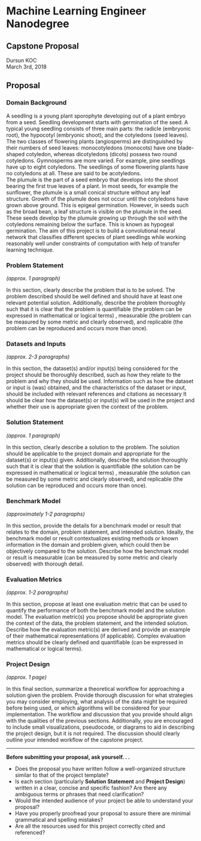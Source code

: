# Machine Learning Engineer Nanodegree
## Capstone Proposal
Dursun KOC  
March 3rd, 2018

## Proposal

### Domain Background
A seedling is a young plant sporophyte developing out of a plant embryo from a seed. Seedling development starts with germination of the seed. A typical young seedling consists of three main parts: the radicle (embryonic root), the hypocotyl (embryonic shoot), and the cotyledons (seed leaves). The two classes of flowering plants (angiosperms) are distinguished by their numbers of seed leaves: monocotyledons (monocots) have one blade-shaped cotyledon, whereas dicotyledons (dicots) possess two round cotyledons. Gymnosperms are more varied. For example, pine seedlings have up to eight cotyledons. The seedlings of some flowering plants have no cotyledons at all. These are said to be acotyledons.<br/>
The plumule is the part of a seed embryo that develops into the shoot bearing the first true leaves of a plant. In most seeds, for example the sunflower, the plumule is a small conical structure without any leaf structure. Growth of the plumule does not occur until the cotyledons have grown above ground. This is epigeal germination. However, in seeds such as the broad bean, a leaf structure is visible on the plumule in the seed. These seeds develop by the plumule growing up through the soil with the cotyledons remaining below the surface. This is known as hypogeal germination.
The aim of this project is to build a convolutional neural network that classifies different species of plant seedlings while working reasonably well under constraints of computation with help of transfer learning technique.<br/>


### Problem Statement
_(approx. 1 paragraph)_

In this section, clearly describe the problem that is to be solved. The problem described should be well defined and should have at least one relevant potential solution. Additionally, describe the problem thoroughly such that it is clear that the problem is quantifiable (the problem can be expressed in mathematical or logical terms) , measurable (the problem can be measured by some metric and clearly observed), and replicable (the problem can be reproduced and occurs more than once).

### Datasets and Inputs
_(approx. 2-3 paragraphs)_

In this section, the dataset(s) and/or input(s) being considered for the project should be thoroughly described, such as how they relate to the problem and why they should be used. Information such as how the dataset or input is (was) obtained, and the characteristics of the dataset or input, should be included with relevant references and citations as necessary It should be clear how the dataset(s) or input(s) will be used in the project and whether their use is appropriate given the context of the problem.

### Solution Statement
_(approx. 1 paragraph)_

In this section, clearly describe a solution to the problem. The solution should be applicable to the project domain and appropriate for the dataset(s) or input(s) given. Additionally, describe the solution thoroughly such that it is clear that the solution is quantifiable (the solution can be expressed in mathematical or logical terms) , measurable (the solution can be measured by some metric and clearly observed), and replicable (the solution can be reproduced and occurs more than once).

### Benchmark Model
_(approximately 1-2 paragraphs)_

In this section, provide the details for a benchmark model or result that relates to the domain, problem statement, and intended solution. Ideally, the benchmark model or result contextualizes existing methods or known information in the domain and problem given, which could then be objectively compared to the solution. Describe how the benchmark model or result is measurable (can be measured by some metric and clearly observed) with thorough detail.

### Evaluation Metrics
_(approx. 1-2 paragraphs)_

In this section, propose at least one evaluation metric that can be used to quantify the performance of both the benchmark model and the solution model. The evaluation metric(s) you propose should be appropriate given the context of the data, the problem statement, and the intended solution. Describe how the evaluation metric(s) are derived and provide an example of their mathematical representations (if applicable). Complex evaluation metrics should be clearly defined and quantifiable (can be expressed in mathematical or logical terms).

### Project Design
_(approx. 1 page)_

In this final section, summarize a theoretical workflow for approaching a solution given the problem. Provide thorough discussion for what strategies you may consider employing, what analysis of the data might be required before being used, or which algorithms will be considered for your implementation. The workflow and discussion that you provide should align with the qualities of the previous sections. Additionally, you are encouraged to include small visualizations, pseudocode, or diagrams to aid in describing the project design, but it is not required. The discussion should clearly outline your intended workflow of the capstone project.

-----------

**Before submitting your proposal, ask yourself. . .**

- Does the proposal you have written follow a well-organized structure similar to that of the project template?
- Is each section (particularly **Solution Statement** and **Project Design**) written in a clear, concise and specific fashion? Are there any ambiguous terms or phrases that need clarification?
- Would the intended audience of your project be able to understand your proposal?
- Have you properly proofread your proposal to assure there are minimal grammatical and spelling mistakes?
- Are all the resources used for this project correctly cited and referenced?
